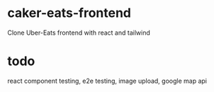 # caker-eats-frontend

Clone Uber-Eats frontend with react and tailwind

# todo

react component testing, e2e testing, image upload, google map api

